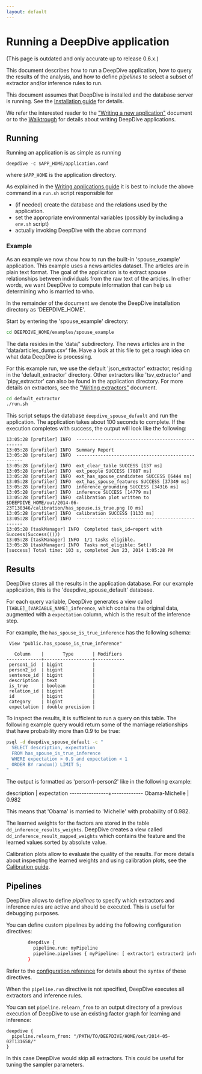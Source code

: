 ```yaml
---
layout: default
---
```


# Running a DeepDive application

<div class="alert alert-danger">(This page is outdated and only accurate up to release 0.6.x.)</div> <!-- TODO rewrite -->

This document describes how to run a DeepDive application, how to query the
results of the analysis, and how to define *pipelines* to select a subset of
extractor and/or inference rules to run.

This document assumes that DeepDive is installed and the database server is
running. See the [Installation guide](installation.html) for details.

We refer the interested reader to the ["Writing a new
application"](writing.html) document or to the
[Walktrough](walkthrough/walkthrough.html) for details about writing DeepDive
applications.


## Running

Running an application is as simple as running

```
deepdive -c $APP_HOME/application.conf
```

where `$APP_HOME` is the application directory.

As explained in the [Writing applications guide](writing.html) it is best to
include the above command in a `run.sh` script responsible for

- (if needed) create the database and the relations used by the application.
- set the appropriate environmental variables (possibly by including a `env.sh`
  script)
- actually invoking DeepDive with the above command

### Example

As an example we now show how to run  the built-in 'spouse_example' application.
This example uses a news articles dataset. The articles are in plain text
format. The goal of the application is to extract spouse relationships between
individuals from the raw text of the articles. In other words, we want DeepDive
to compute information that can help us determining who is married to who.

In the remainder of the document we denote the DeepDive installation directory
as 'DEEPDIVE_HOME'.

Start by entering the 'spouse_example' directory:

```bash
cd DEEPDIVE_HOME/examples/spouse_example
```

The data resides in the 'data/' subdirectory. The news articles are in the
'data/articles_dump.csv' file. Have a look at this file to get a rough idea
on what data DeepDive is processing.

For this example run, we use the default 'json_extractor' extractor, residing in
the 'default_extractor' directory. Other extractors like 'tsv_extractor' and
'plpy_extractor' can also be found in the application directory. For more
details on extractors, see the ["Writing extractors"](extractors.html) document.

```bash
cd default_extractor
./run.sh
```

This script setups the database `deepdive_spouse_default` and run the
application. The application takes about 100 seconds to complete. If the
execution completes with success, the output will look like the following:

    13:05:28 [profiler] INFO  --------------------------------------------------
    13:05:28 [profiler] INFO  Summary Report
    13:05:28 [profiler] INFO  --------------------------------------------------
    13:05:28 [profiler] INFO  ext_clear_table SUCCESS [137 ms]
    13:05:28 [profiler] INFO  ext_people SUCCESS [7087 ms]
    13:05:28 [profiler] INFO  ext_has_spouse_candidates SUCCESS [6444 ms]
    13:05:28 [profiler] INFO  ext_has_spouse_features SUCCESS [37349 ms]
    13:05:28 [profiler] INFO  inference_grounding SUCCESS [34316 ms]
    13:05:28 [profiler] INFO  inference SUCCESS [14779 ms]
    13:05:28 [profiler] INFO  calibration plot written to $DEEPDIVE_HOME/out/2014-06-23T130346/calibration/has_spouse.is_true.png [0 ms]
    13:05:28 [profiler] INFO  calibration SUCCESS [1133 ms]
    13:05:28 [profiler] INFO  --------------------------------------------------
    13:05:28 [taskManager] INFO  Completed task_id=report with Success(Success(()))
    13:05:28 [taskManager] INFO  1/1 tasks eligible.
    13:05:28 [taskManager] INFO  Tasks not_eligible: Set()
    [success] Total time: 103 s, completed Jun 23, 2014 1:05:28 PM

## <a name="results" href="#"></a> Results

DeepDive stores all the results in the application database. For our example
application, this is the 'deepdive_spouse_default' database.

For each query variable, DeepDive generates a view called
`[TABLE]_[VARIABLE_NAME]_inference`, which contains the original data, augmented
with a `expectation` column, which is the result of the inference step.

For example, the `has_spouse_is_true_inference` has the
following schema:

     View "public.has_spouse_is_true_inference"

       Column    |       Type       | Modifiers
    -------------+------------------+-----------
     person1_id  | bigint           |
     person2_id  | bigint           |
     sentence_id | bigint           |
     description | text             |
     is_true     | boolean          |
     relation_id | bigint           |
     id          | bigint           |
     category    | bigint           |
     expectation | double precision |

To inspect the results, it is sufficient to run a query on this table. The
following example query would return some of the marriage relationships that
have probability more than 0.9 to be true:

```bash
psql -d deepdive_spouse_default -c "
  SELECT description, expectation
  FROM has_spouse_is_true_inference
  WHERE expectation > 0.9 and expectation < 1
  ORDER BY random() LIMIT 5;
"
```

The output is formatted as 'person1-person2' like in the following example:

  description   | expectation
----------------+-------------
 Obama-Michelle |       0.982

This means that 'Obama' is married to 'Michelle' with probability of 0.982.

The learned weights for the factors are stored in the table
`dd_inference_results_weights`. DeepDive creates a view called
`dd_inference_result_mapped_weights` which contains the feature and the
learned values sorted by absolute value.

Calibration plots allow to evaluate the quality of the results. For more details
about inspecting the learned weights and using calibration plots, see the
[Calibration guide](calibration.html).

## <a name="pipelines" href="#"></a> Pipelines

DeepDive allows to define *pipelines* to specify which extractors and inference
rules are active and should be executed. This is useful for debugging purposes.

You can define custom pipelines by adding the following configuration directives:

```bash
        deepdive {
          pipeline.run: myPipeline
          pipeline.pipelines { myPipeline: [ extractor1 extractor2 inferenceRule1 ] }
        }
```

Refer to the [configuration reference](configuration.html#pipelines) for details
about the syntax of these directives.

When the `pipeline.run` directive is not specified, DeepDive executes all
extractors and inference rules.

You can set `pipeline.relearn_from` to an output directory of a previous
execution of DeepDive to use an existing factor graph for learning and
inference:

    deepdive {
      pipeline.relearn_from: "/PATH/TO/DEEPDIVE/HOME/out/2014-05-02T131658/"
    }

In this case DeepDive would skip all extractors. This could be useful for tuning
the sampler parameters.

